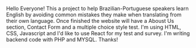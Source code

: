 Hello Everyone! This a project to help Brazilian-Portuguese speakers learn English by avoiding common mistakes they make when translating from their own language.
Once finished the website will have a Aboust Us section, Contact Form and a multiple choice style test. 
I'm using HTML, CSS, Javascript and I'd like to use React for my test and survey. I'm writing backend code with PHP and MYSQL.
Thanks!
